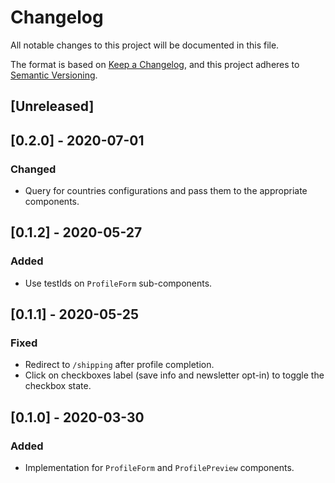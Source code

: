 # Changelog
All notable changes to this project will be documented in this file.

The format is based on [Keep a Changelog](https://keepachangelog.com/en/1.0.0/),
and this project adheres to [Semantic Versioning](https://semver.org/spec/v2.0.0.html).

## [Unreleased]

## [0.2.0] - 2020-07-01
### Changed
- Query for countries configurations and pass them to the appropriate components.

## [0.1.2] - 2020-05-27
### Added
- Use testIds on `ProfileForm` sub-components.

## [0.1.1] - 2020-05-25
### Fixed
- Redirect to `/shipping` after profile completion.
- Click on checkboxes label (save info and newsletter opt-in) to toggle the checkbox state.

## [0.1.0] - 2020-03-30
### Added
- Implementation for `ProfileForm` and `ProfilePreview` components.
